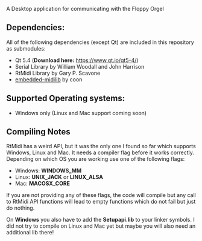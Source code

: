 A Desktop application for communicating with the Floppy Orgel

Dependencies:
-------------
All of the following dependencies (except Qt) are included in this repository as submodules:

- Qt 5.4 (**Download here:** https://www.qt.io/qt5-4/)
- Serial Library by William Woodall and John Harrison
- RtMidi Library by Gary P. Scavone
- [embedded-midilib](https://github.com/coon42/embedded-midilib) by coon

Supported Operating systems:
----------------------------
- Windows only (Linux and Mac support coming soon)

Compiling Notes
---------------
RtMidi has a weird API, but it was the only one I found so far which supports Windows, Linux and Mac. It needs a compiler flag before it works correctly. Depending on which OS you are working use one of the following flags:

  - Windows: __WINDOWS_MM__
  - Linux: __UNIX_JACK__ or __LINUX_ALSA__
  - Mac: __MACOSX_CORE__

If you are not providing any of these flags, the code will compile but any call to RtMidi API functions will lead to empty functions which do not fail but just do nothing.

On **Windows** you also have to add the **Setupapi.lib** to your linker symbols. I did not try to compile on Linux and Mac yet but maybe you will also need an additional lib there!
